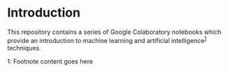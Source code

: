# Introduction
This repository contains a series of Google Colaboratory notebooks which provide an introduction to machine learning and artificial intelligence<sup>[1](#ai)</sup> techniques. 



<a name="ai">1</a>: Footnote content goes here
